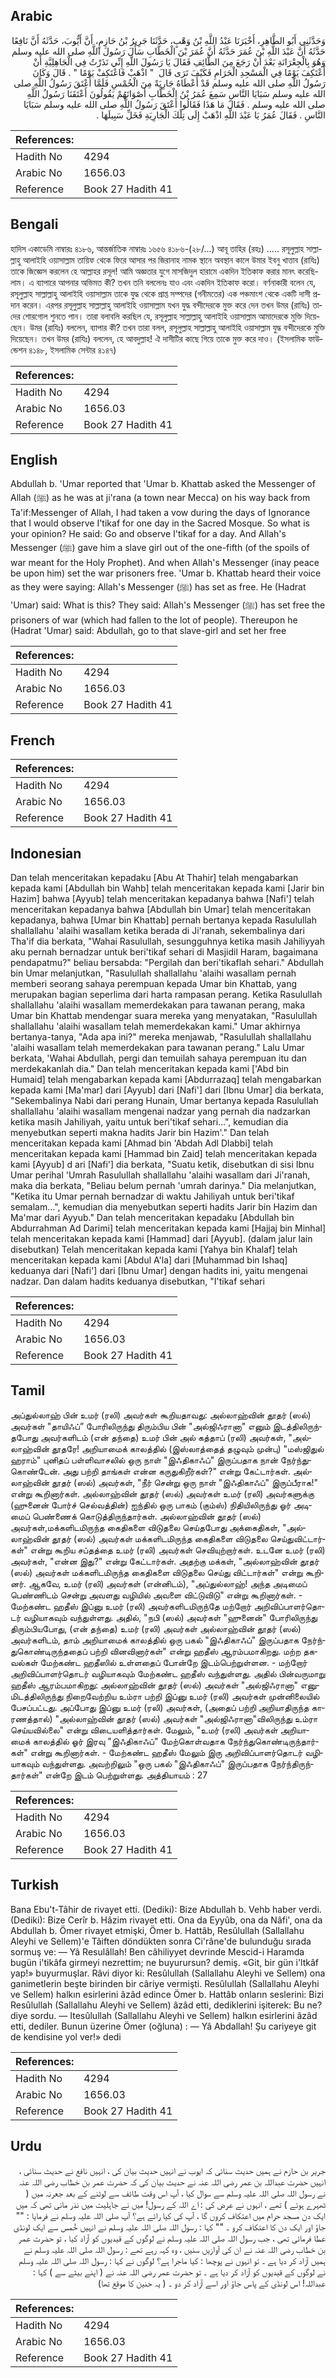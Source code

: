 ## Arabic


<div dir="rtl" lang="ar" style={{fontSize:'larger',backgroundColor:'#f8f9fa',padding:20}}>
وَحَدَّثَنِي أَبُو الطَّاهِرِ، أَخْبَرَنَا عَبْدُ اللَّهِ بْنُ وَهْبٍ، حَدَّثَنَا جَرِيرُ بْنُ حَازِمٍ، أَنَّ أَيُّوبَ، حَدَّثَهُ أَنَّ نَافِعًا حَدَّثَهُ أَنَّ عَبْدَ اللَّهِ بْنَ عُمَرَ حَدَّثَهُ أَنَّ عُمَرَ بْنَ الْخَطَّابِ سَأَلَ رَسُولَ اللَّهِ صلى الله عليه وسلم وَهُوَ بِالْجِعْرَانَةِ بَعْدَ أَنْ رَجَعَ مِنَ الطَّائِفِ فَقَالَ يَا رَسُولَ اللَّهِ إِنِّي نَذَرْتُ فِي الْجَاهِلِيَّةِ أَنْ أَعْتَكِفَ يَوْمًا فِي الْمَسْجِدِ الْحَرَامِ فَكَيْفَ تَرَى قَالَ ‏ "‏ اذْهَبْ فَاعْتَكِفْ يَوْمًا ‏"‏ ‏.‏ قَالَ وَكَانَ رَسُولُ اللَّهِ صلى الله عليه وسلم قَدْ أَعْطَاهُ جَارِيَةً مِنَ الْخُمْسِ فَلَمَّا أَعْتَقَ رَسُولُ اللَّهِ صلى الله عليه وسلم سَبَايَا النَّاسِ سَمِعَ عُمَرُ بْنُ الْخَطَّابِ أَصْوَاتَهُمْ يَقُولُونَ أَعْتَقَنَا رَسُولُ اللَّهِ صلى الله عليه وسلم ‏.‏ فَقَالَ مَا هَذَا فَقَالُوا أَعْتَقَ رَسُولُ اللَّهِ صلى الله عليه وسلم سَبَايَا النَّاسِ ‏.‏ فَقَالَ عُمَرُ يَا عَبْدَ اللَّهِ اذْهَبْ إِلَى تِلْكَ الْجَارِيَةِ فَخَلِّ سَبِيلَهَا ‏.‏
</div>
<div style={{backgroundColor:'#f8f9fa',padding:20, marginBottom: 10}}><table> <thead> <tr> <th>References:</th> <th></th> </tr> </thead> <tbody><tr><td>Hadith No</td><td>4294</td></tr><tr><td>Arabic No</td><td>1656.03</td></tr><tr><td>Reference</td><td>Book 27 Hadith 41</td></tr></tbody></table></div>

## Bengali


<div dir="ltr" lang="bn" style={{fontSize:'larger',backgroundColor:'#f8f9fa',padding:20}}>
হাদিস একাডেমি নাম্বারঃ ৪১৮৬, আন্তর্জাতিক নাম্বারঃ ১৬৫৬ ৪১৮৬-(২৮/...) আবূ তাহির (রহঃ) ..... রসূলুল্লাহ সাল্লাল্লাহু আলাইহি ওয়াসাল্লাম তায়িফ থেকে ফিরে আসার পর জিরানাহ নামক স্থানে অবস্থান কালে উমার ইবনু খাত্তাব (রাযিঃ) তাকে জিজ্ঞেস করলেন হে আল্লাহর রসূল! আমি অজ্ঞতার যুগে মাসজিদুল হারামে একদিন ইতিকাফ করার মানৎ করেছিলাম। এ ব্যাপারে আপনার অভিমত কী? তখন তনি বললেনঃ যাও এবং একদিন ইতিকাফ করো। বর্ণনাকারী বলেন যে, রসূলুল্লাহ সাল্লাল্লাহু আলাইহি ওয়াসাল্লাম তাকে যুদ্ধ থেকে প্রাপ্ত সম্পদের (গনীমতের) এক পঞ্চমাংশ থেকে একটি দাসী প্রদান করেন। এরপর রসূলুল্লাহ সাল্লাল্লাহু আলাইহি ওয়াসাল্লাম যখন যুদ্ধ বন্দীদেরকে মুক্ত করে দেন তখন উমর (রাযিঃ) তাদের শোরগোল শুনতে পান। তারা বলাবলি করছিল যে, রসূলুল্লাহ সাল্লাল্লাহু আলাইহি ওয়াসাল্লাম আমাদেরকে মুক্তি দিয়েছেন। উমর (রাযিঃ) বললেন, ব্যাপার কী? তখন তারা বলল, রসূলুল্লাহ সাল্লাল্লাহু আলাইহি ওয়াসাল্লাম যুদ্ধ বন্দীদেরকে মুক্তি দিয়েছেন। তখন উমর (রাযিঃ) বললেন, হে আবদুল্লাহ! ঐ দাসীটির কাছে গিয়ে তাকে মুক্ত করে দাও। (ইসলামিক ফাউন্ডেশন ৪১৪৮, ইসলামিক সেন্টার ৪১৪৭)
</div>
<div style={{backgroundColor:'#f8f9fa',padding:20, marginBottom: 10}}><table> <thead> <tr> <th>References:</th> <th></th> </tr> </thead> <tbody><tr><td>Hadith No</td><td>4294</td></tr><tr><td>Arabic No</td><td>1656.03</td></tr><tr><td>Reference</td><td>Book 27 Hadith 41</td></tr></tbody></table></div>

## English


<div dir="ltr" lang="en" style={{fontSize:'larger',backgroundColor:'#f8f9fa',padding:20}}>
Abdullah b. 'Umar reported that 'Umar b. Khattab asked the Messenger of Allah (ﷺ) as he was at ji'rana (a town near Mecca) on his way back from Ta'if:Messenger of Allah, I had taken a vow during the days of Ignorance that I would observe I'tikaf for one day in the Sacred Mosque. So what is your opinion? He said: Go and observe I'tikaf for a day. And Allah's Messenger (ﷺ) gave him a slave girl out of the one-fifth (of the spoils of war meant for the Holy Prophet). And when Allah's Messenger (inay peace be upon him) set the war prisoners free. 'Umar b. Khattab heard their voice as they were saying: Allah's Messenger (ﷺ) has set as free. He (Hadrat 'Umar) said: What is this? They said: Allah's Messenger (ﷺ) has set free the prisoners of war (which had fallen to the lot of people). Thereupon he (Hadrat 'Umar) said: Abdullah, go to that slave-girl and set her free
</div>
<div style={{backgroundColor:'#f8f9fa',padding:20, marginBottom: 10}}><table> <thead> <tr> <th>References:</th> <th></th> </tr> </thead> <tbody><tr><td>Hadith No</td><td>4294</td></tr><tr><td>Arabic No</td><td>1656.03</td></tr><tr><td>Reference</td><td>Book 27 Hadith 41</td></tr></tbody></table></div>

## French


<div dir="ltr" lang="fr" style={{fontSize:'larger',backgroundColor:'#f8f9fa',padding:20}}>

</div>
<div style={{backgroundColor:'#f8f9fa',padding:20, marginBottom: 10}}><table> <thead> <tr> <th>References:</th> <th></th> </tr> </thead> <tbody><tr><td>Hadith No</td><td>4294</td></tr><tr><td>Arabic No</td><td>1656.03</td></tr><tr><td>Reference</td><td>Book 27 Hadith 41</td></tr></tbody></table></div>

## Indonesian


<div dir="ltr" lang="id" style={{fontSize:'larger',backgroundColor:'#f8f9fa',padding:20}}>
Dan telah menceritakan kepadaku [Abu At Thahir] telah mengabarkan kepada kami [Abdullah bin Wahb] telah menceritakan kepada kami [Jarir bin Hazim] bahwa [Ayyub] telah menceritakan kepadanya bahwa [Nafi'] telah menceritakan kepadanya bahwa [Abdullah bin Umar] telah menceritakan kepadanya, bahwa [Umar bin Khattab] pernah bertanya kepada Rasulullah shallallahu 'alaihi wasallam ketika berada di Ji'ranah, sekembalinya dari Tha'if dia berkata, "Wahai Rasulullah, sesungguhnya ketika masih Jahiliyyah aku pernah bernadzar untuk beri'tikaf sehari di Masjidil Haram, bagaimana pendapatmu?" beliau bersabda: "Pergilah dan beri'tikaflah sehari." Abdullah bin Umar melanjutkan, "Rasulullah shallallahu 'alaihi wasallam pernah memberi seorang sahaya perempuan kepada Umar bin Khattab, yang merupakan bagian seperlima dari harta rampasan perang. Ketika Rasulullah shallallahu 'alaihi wasallam memerdekakan para tawanan perang, maka Umar bin Khattab mendengar suara mereka yang menyatakan, "Rasulullah shallallahu 'alaihi wasallam telah memerdekakan kami." Umar akhirnya bertanya-tanya, "Ada apa ini?" mereka menjawab, "Rasulullah shallallahu 'alaihi wasallam telah memerdekakan para tawanan perang." Lalu Umar berkata, 'Wahai Abdullah, pergi dan temuilah sahaya perempuan itu dan merdekakanlah dia." Dan telah menceritakan kepada kami ['Abd bin Humaid] telah mengabarkan kepada kami [Abdurrazaq] telah mengabarkan kepada kami [Ma'mar] dari [Ayyub] dari [Nafi'] dari [Ibnu Umar] dia berkata, "Sekembalinya Nabi dari perang Hunain, Umar bertanya kepada Rasulullah shallallahu 'alaihi wasallam mengenai nadzar yang pernah dia nadzarkan ketika masih Jahiliyah, yaitu untuk beri'tikaf sehari…", kemudian dia menyebutkan seperti makna hadits Jarir bin Hazim'." Dan telah menceritakan kepada kami [Ahmad bin 'Abdah Adl Dlabbi] telah menceritakan kepada kami [Hammad bin Zaid] telah menceritakan kepada kami [Ayyub] d ari [Nafi'] dia berkata, "Suatu ketik, disebutkan di sisi Ibnu Umar perihal 'Umrah Rasulullah shallallahu 'alaihi wasallam dari Ji'ranah, maka dia berkata, "Beliau belum pernah 'umrah darinya." Dia melanjutkan, "Ketika itu Umar pernah bernadzar di waktu Jahiliyah untuk beri'tikaf semalam…", kemudian dia menyebutkan seperti hadits Jarir bin Hazim dan Ma'mar dari Ayyub." Dan telah menceritakan kepadaku [Abdullah bin Abdurrahman Ad Darimi] telah menceritakan kepada kami [Hajjaj bin Minhal] telah menceritakan kepada kami [Hammad] dari [Ayyub]. (dalam jalur lain disebutkan) Telah menceritakan kepada kami [Yahya bin Khalaf] telah menceritakan kepada kami [Abdul A'la] dari [Muhammad bin Ishaq] keduanya dari [Nafi'] dari [Ibnu Umar] dengan hadits ini, yaitu mengenai nadzar. Dan dalam hadits keduanya disebutkan, "I'tikaf sehari
</div>
<div style={{backgroundColor:'#f8f9fa',padding:20, marginBottom: 10}}><table> <thead> <tr> <th>References:</th> <th></th> </tr> </thead> <tbody><tr><td>Hadith No</td><td>4294</td></tr><tr><td>Arabic No</td><td>1656.03</td></tr><tr><td>Reference</td><td>Book 27 Hadith 41</td></tr></tbody></table></div>

## Tamil


<div dir="ltr" lang="ta" style={{fontSize:'larger',backgroundColor:'#f8f9fa',padding:20}}>
அப்துல்லாஹ் பின் உமர் (ரலி) அவர்கள் கூறியதாவது: அல்லாஹ்வின் தூதர் (ஸல்) அவர்கள் "தாயிஃப்” போரிலிருந்து திரும்பிய பின் "அல்ஜிஃரானா" எனும் இடத்திலிருந்தபோது அவர்களிடம் (என் தந்தை) உமர் பின் அல் கத்தாப் (ரலி) அவர்கள், "அல்லாஹ்வின் தூதரே! அறியாமைக் காலத்தில் (இஸ்லாத்தைத் தழுவும் முன்பு) "மஸ்ஜிதுல் ஹராம்" புனிதப் பள்ளிவாசலில் ஒரு நாள் "இஃதிகாஃப்" இருப்பதாக நான் நேர்ந்துகொண்டேன். அது பற்றி தாங்கள் என்ன கருதுகிறீர்கள்?" என்று கேட்டார்கள். அல்லாஹ்வின் தூதர் (ஸல்) அவர்கள், "நீர் சென்று ஒரு நாள் "இஃதிகாஃப்" இருப்பீராக!" என்று கூறினார்கள். அல்லாஹ்வின் தூதர் (ஸல்) அவர்கள் உமர் (ரலி) அவர்களுக்கு (ஹுனைன் போர்ச் செல்வத்தின்) ஐந்தில் ஒரு பாகம் (கும்ஸ்) நிதியிலிருந்து ஓர் அடிமைப் பெண்ணைக் கொடுத்திருந்தார்கள். அல்லாஹ்வின் தூதர் (ஸல்) அவர்கள்,மக்களிடமிருந்த கைதிகளை விடுதலை செய்தபோது அக்கைதிகள், "அல்லாஹ்வின் தூதர் (ஸல்) அவர்கள் மக்களிடமிருந்த கைதிகளை விடுதலை செய்துவிட்டார்கள்" என்று கூறிய சப்தத்தை உமர் (ரலி) அவர்கள் செவியுற்றார்கள். உடனே உமர் (ரலி) அவர்கள், "என்ன இது?" என்று கேட்டார்கள். அதற்கு மக்கள், "அல்லாஹ்வின் தூதர் (ஸல்) அவர்கள் மக்களிடமிருந்த கைதிகளை விடுதலை செய்து விட்டார்கள்" என்று கூறினர். ஆகவே, உமர் (ரலி) அவர்கள் (என்னிடம்), "அப்துல்லாஹ்! அந்த அடிமைப் பெண்ணிடம் சென்று அவளது வழியில் அவளை விட்டுவிடு" என்று கூறினார்கள். - மேற்கண்ட ஹதீஸ் இப்னு உமர் (ரலி) அவர்களிடமிருந்தே மற்றோர் அறிவிப்பாளர்தொடர் வழியாகவும் வந்துள்ளது. அதில், "நபி (ஸல்) அவர்கள் "ஹுனைன்" போரிலிருந்து திரும்பியபோது, (என் தந்தை) உமர் (ரலி) அவர்கள் அல்லாஹ்வின் தூதர் (ஸல்) அவர்களிடம், தாம் அறியாமைக் காலத்தில் ஒரு பகல் "இஃதிகாஃப்" இருப்பதாக நேர்ந்துகொண்டிருந்ததைப் பற்றி வினவினார்கள்" என்று ஹதீஸ் ஆரம்பமாகிறது. மற்ற தகவல்கள் மேற்கண்ட ஹதீஸில் உள்ளதைப் போன்றே இடம்பெற்றுள்ளன. - மற்றோர் அறிவிப்பாளர்தொடர் வழியாகவும் மேற்கண்ட ஹதீஸ் வந்துள்ளது. அதில் பின்வருமாறு ஹதீஸ் ஆரம்பமாகிறது: அல்லாஹ்வின் தூதர் (ஸல்) அவர்கள் "அல்ஜிஃரானா" எனுமிடத்திலிருந்து நிறைவேற்றிய உம்ரா பற்றி இப்னு உமர் (ரலி) அவர்கள் முன்னிலையில் பேசப்பட்டது. அப்போது இப்னு உமர் (ரலி) அவர்கள், (அதைப் பற்றி அறியாதிருந்த காரணத்தால்) "அல்லாஹ்வின் தூதர் (ஸல்) அவர்கள் "அல்ஜிஃரானா"விலிருந்து உம்ரா செய்யவில்லை" என்று விடையளித்தார்கள். மேலும், "உமர் (ரலி) அவர்கள் அறியாமைக் காலத்தில் ஓர் இரவு "இஃதிகாஃப்" மேற்கொள்வதாக நேர்ந்துகொண்டிருந்தார்கள்" என்று கூறினார்கள். - மேற்கண்ட ஹதீஸ் மேலும் இரு அறிவிப்பாளர்தொடர் வழியாகவும் வந்துள்ளது. அவற்றிலும் "ஒரு பகல் "இஃதிகாஃப்" இருப்பதாக நேர்ந்திருந்தார்கள்" என்றே இடம் பெற்றுள்ளது. அத்தியாயம் : 27
</div>
<div style={{backgroundColor:'#f8f9fa',padding:20, marginBottom: 10}}><table> <thead> <tr> <th>References:</th> <th></th> </tr> </thead> <tbody><tr><td>Hadith No</td><td>4294</td></tr><tr><td>Arabic No</td><td>1656.03</td></tr><tr><td>Reference</td><td>Book 27 Hadith 41</td></tr></tbody></table></div>

## Turkish


<div dir="ltr" lang="tr" style={{fontSize:'larger',backgroundColor:'#f8f9fa',padding:20}}>
Bana Ebu't-Tâhir de rivayet etti. (Dediki): Bize Abdullah b. Vehb haber verdi. (Dediki): Bize Cerîr b. Hâzim rivayet etti. Ona da Eyyûb, ona da Nâfi', ona da Abdullah b. Ömer rivayet etmişki, Ömer b. Hattâb, Resûlullah (Sallallahu Aleyhi ve Sellem)'e Tâiften döndükten sonra Ci'râne'de bulunduğu sırada sormuş ve: — Yâ Resulâllah! Ben câhiliyyet devrinde Mescid-i Haramda bugün i'tikâfa girmeyi nezrettim; ne buyurursun? demiş. «Git, bir gün i'ltkâf yap!» buyurmuşlar. Râvi diyor ki: Resûlullah (Sallallahu Aleyhi ve Sellem) ona ganimetlerin beşte birinden bir câriye vermişti. Resûlullah (Sallallahu Aleyhi ve Sellem) halkın esirlerini âzâd edince Ömer b. Hattâb onların seslerini: Bizi Resûlullah (Sallallahu Aleyhi ve Sellem) âzâd etti, dediklerini işiterek: Bu ne? diye sordu. — Itesûlullah (Sallallahu Aleyhi ve Sellem) halkın esirlerini âzâd etti, dediler. Bunun üzerine Ömer (oğluna) : — Yâ Abdallah! Şu cariyeye git de kendisine yol ver!» dedi
</div>
<div style={{backgroundColor:'#f8f9fa',padding:20, marginBottom: 10}}><table> <thead> <tr> <th>References:</th> <th></th> </tr> </thead> <tbody><tr><td>Hadith No</td><td>4294</td></tr><tr><td>Arabic No</td><td>1656.03</td></tr><tr><td>Reference</td><td>Book 27 Hadith 41</td></tr></tbody></table></div>

## Urdu


<div dir="rtl" lang="ur" style={{fontSize:'larger',backgroundColor:'#f8f9fa',padding:20}}>
جریر بن حازم نے ہمیں حدیث سنائی کہ ایوب نے انہیں حدیث بیان کی ، انہیں نافع نے حدیث سنائی ، انہیں حضرت عبداللہ بن عمر رضی اللہ عنہ نے حدیث بیان کی کہ حضرت عمر بن خطاب رضی اللہ عنہ نے رسول اللہ صلی اللہ علیہ وسلم سے سوال کیا ، آپ اس وقت طائف سے لوٹنے کے بعد جعرنہ میں ( ٹھہرے ہوئے ) تھے ، انہوں نے عرض کی : اے اللہ کے رسول! میں نے جاہلیت میں نذر مانی تھی کہ میں ایک دن مسجد حرام میں اعتکاف کروں گا ، آپ کی کیا رائے ہے؟ آپ صلی اللہ علیہ وسلم نے فرمایا : "" جاؤ اور ایک دن کا اعتکاف کرو ۔ "" کہا : رسول اللہ صلی اللہ علیہ وسلم نے انہیں خُمس سے ایک لونڈی عطا فرمائی تھی ، جب رسول اللہ صلی اللہ علیہ وسلم نے لوگوں کے قیدیوں کو آزاد کیا ، تو حضرت عمر بن خطاب رضی اللہ عنہ نے ان کی آوازیں سنیں ، وہ کہہ رہے تھے : رسول اللہ صلی اللہ علیہ وسلم نے ہمیں آزاد کر دیا ہے ۔ تو انہوں نے پوچھا : کیا ماجرا ہے؟ لوگوں نے کہا : رسول اللہ صلی اللہ علیہ وسلم نے لوگوں کے قیدیوں کو آزاد کر دیا ہے ۔ تو حضرت عمر رضی اللہ عنہ نے ( اپنے بیٹے سے ) کہا : عبداللہ! اس لونڈی کے پاس جاؤ اور اسے آزاد کر دو ۔ ( یہ حنین کا موقع تھا)
</div>
<div style={{backgroundColor:'#f8f9fa',padding:20, marginBottom: 10}}><table> <thead> <tr> <th>References:</th> <th></th> </tr> </thead> <tbody><tr><td>Hadith No</td><td>4294</td></tr><tr><td>Arabic No</td><td>1656.03</td></tr><tr><td>Reference</td><td>Book 27 Hadith 41</td></tr></tbody></table></div>